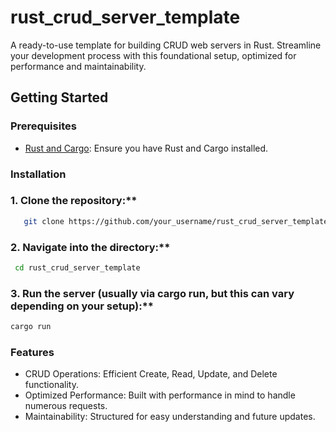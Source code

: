 # rust_crud_server_template

A ready-to-use template for building CRUD web servers in Rust. Streamline your development process with this foundational setup, optimized for performance and maintainability.

## Getting Started

### Prerequisites

- [Rust and Cargo](https://rustup.rs/): Ensure you have Rust and Cargo installed.

### Installation

### 1. Clone the repository:**
```bash
   git clone https://github.com/your_username/rust_crud_server_template.git
````
### 2. Navigate into the directory:**
```bash
 cd rust_crud_server_template
````

### 3. Run the server (usually via cargo run, but this can vary depending on your setup):**
```bash 
cargo run
```

### Features
* CRUD Operations: Efficient Create, Read, Update, and Delete functionality.
* Optimized Performance: Built with performance in mind to handle numerous requests.
* Maintainability: Structured for easy understanding and future updates.